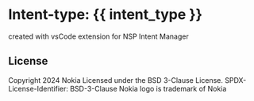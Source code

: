 # Intent-type: {{ intent_type }}

created with vsCode extension for NSP Intent Manager

## License

Copyright 2024 Nokia
Licensed under the BSD 3-Clause License.
SPDX-License-Identifier: BSD-3-Clause
Nokia logo is trademark of Nokia

